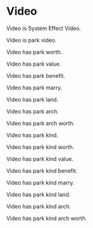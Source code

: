 # Video

Video is System Effect Video.

Video is park video.

Video has park worth.

Video has park value.

Video has park benefit.

Video has park marry.

Video has park land.

Video has park arch.

Video has park arch worth.

Video has park kind.

Video has park kind worth.

Video has park kind value.

Video has park kind benefit.

Video has park kind marry.

Video has park kind land.

Video has park kind arch.

Video has park kind arch worth.